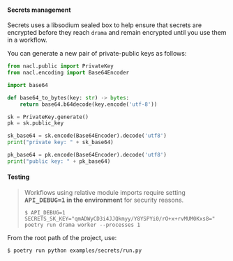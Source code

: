 #### Secrets management

Secrets uses a libsodium sealed box to help ensure that secrets are encrypted before they reach `drama` and remain encrypted until you use them in a workflow.

You can generate a new pair of private-public keys as follows:

```py
from nacl.public import PrivateKey
from nacl.encoding import Base64Encoder

import base64

def base64_to_bytes(key: str) -> bytes: 
    return base64.b64decode(key.encode('utf-8'))

sk = PrivateKey.generate()
pk = sk.public_key

sk_base64 = sk.encode(Base64Encoder).decode('utf8')
print("private key: " + sk_base64)

pk_base64 = pk.encode(Base64Encoder).decode('utf8')
print("public key: " + pk_base64)
```

#### Testing

> Workflows using relative module imports require setting **<kbd>API_DEBUG=1</kbd> in the environment** for security reasons.
> ```console 
> $ API_DEBUG=1 SECRETS_SK_KEY="qmADWyCD3i4JJQkmyy/Y8YSPYi0/rO+x+rvMUM0Kxs8=" poetry run drama worker --processes 1
> ```

From the root path of the project, use:

```console
$ poetry run python examples/secrets/run.py
```

